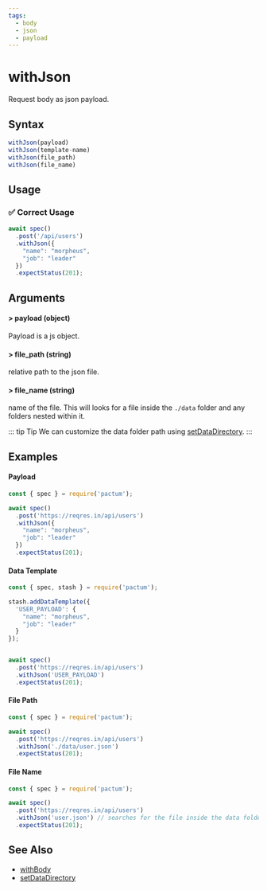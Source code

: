 ```yaml
---
tags:
  - body
  - json
  - payload
---
```


# withJson

Request body as json payload.

## Syntax

```js
withJson(payload)
withJson(template-name)
withJson(file_path)
withJson(file_name)
```

## Usage

### ✅  Correct Usage

```js
await spec()
  .post('/api/users')
  .withJson({
    "name": "morpheus",
    "job": "leader"
  })
  .expectStatus(201);
```

## Arguments

#### > payload (object)

Payload is a js object.

#### > file_path (string)

relative path to the json file.

#### > file_name (string)

name of the file. This will looks for a file inside the `./data` folder and any folders nested within it.

::: tip Tip
We can customize the data folder path using [setDataDirectory](/api/settings/setDataDirectory).
:::

## Examples

#### Payload

```js
const { spec } = require('pactum');

await spec()
  .post('https://reqres.in/api/users')
  .withJson({
    "name": "morpheus",
    "job": "leader"
  })
  .expectStatus(201);
```

#### Data Template

```js
const { spec, stash } = require('pactum');

stash.addDataTemplate({
  'USER_PAYLOAD': {
    "name": "morpheus",
    "job": "leader"
  }
});


await spec()
  .post('https://reqres.in/api/users')
  .withJson('USER_PAYLOAD')
  .expectStatus(201);
```

#### File Path

```js
const { spec } = require('pactum');

await spec()
  .post('https://reqres.in/api/users')
  .withJson('./data/user.json')
  .expectStatus(201);
```

#### File Name

```js
const { spec } = require('pactum');

await spec()
  .post('https://reqres.in/api/users')
  .withJson('user.json') // searches for the file inside the data folder
  .expectStatus(201);
```


## See Also

- [withBody](/api/requests/withBody)
- [setDataDirectory](/api/settings/setDataDirectory)